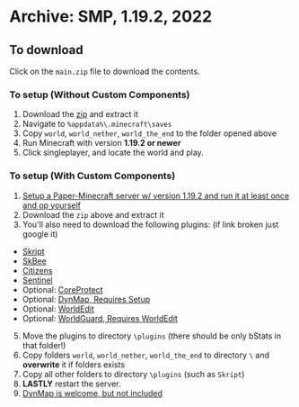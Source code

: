 # Archive: SMP, 1.19.2, 2022

## To download
Click on the `main.zip` file to download the contents.

### To setup (Without Custom Components)
1. Download the [zip](https://drive.google.com/file/d/10cj5hWB4anow-NiC8irQvWt-q3GGcZDv/view) and extract it
2. Navigate to `%appdata%\.minecraft\saves`
3. Copy `world`, `world_nether`, `world_the_end` to the folder opened above
4. Run Minecraft with version **1.19.2 or newer**
5. Click singleplayer, and locate the world and play.

### To setup (With Custom Components)
1. [Setup a Paper-Minecraft server w/ version 1.19.2 and run it at least once and op yourself](https://www.youtube.com/watch?v=MLYh0BPGIps)
2. Download the `zip` above and extract it
3. You'll also need to download the following plugins: (if link broken just google it)
  - [Skript](https://github.com/SkriptLang/Skript/releases/download/2.6.3/Skript.jar)
  - [SkBee](https://forums.skunity.com/resources/976/download?version=3537)
  - [Citizens](https://ci.citizensnpcs.co/job/Citizens2/lastSuccessfulBuild/artifact/dist/target/Citizens-2.0.30-b2753.jar)
  - [Sentinel](https://www.spigotmc.org/resources/sentinel.22017/download?version=470670)
  - Optional: [CoreProtect](https://www.spigotmc.org/resources/coreprotect.8631/download?version=446084)
  - Optional: [DynMap, Requires Setup](https://www.spigotmc.org/resources/dynmap%C2%AE.274/)
  - Optional: [WorldEdit](https://dev.bukkit.org/projects/worldedit/files/3922624/download)
  - Optional: [WorldGuard, Requires WorldEdit](https://dev.bukkit.org/projects/worldguard/files/3903109/download)
5. Move the plugins to directory `\plugins` (there should be only bStats in that folder!)
6. Copy folders `world`, `world_nether`, `world_the_end` to directory `\` and **overwrite** it if folders exists
7. Copy all other folders to directory `\plugins` (such as `Skript`)
8. **LASTLY** restart the server.
9. [DynMap is welcome, but not included](https://www.spigotmc.org/resources/dynmap%C2%AE.274/)
